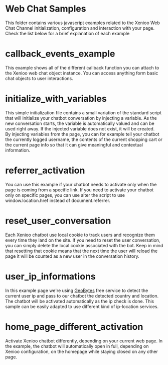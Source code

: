 # Web Chat Samples

This folder contains various javascript examples related to the Xenioo Web Chat Channel initialization, configuration and interaction with your page. Check the list below for a brief explanation of each example

# callback_events_example
This example shows all of the different callback function you can attach to the Xenioo web chat object instance. You can access anything form basic chat objects to user interactions.

# initialize_with_variables
This simple initialization file contains a small variation of the standard script that will initialize your chatbot conversation by injecting a variable. As the new conversation starts, the variable is automatically valued and can be used right away. If the injected variable does not exist, it will be created.  
By injecting variables from the page, you can for example tell your chatbot the currently logged username, the contents of the current shopping cart or the current page info so that it can give meaningful and contextual information.

# referrer_activation
You can use this example if your chatbot needs to activate only when the page is coming from a specific link. If you need to activate your chatbot only on specific pages, you can use alter the script to use window.location.href instead of document.referrer.

# reset_user_conversation
Each Xenioo chatbot use local cookie to track users and recognize them every time they land on the site. If you need to reset the user conversation, you can simply delete the local cookie associated with the bot. Keep in mind that resetting that cookie means that the next time the user will reload the page it will be counted as a new user in the conversation history.

# user_ip_informations
In this example page we're using <a href='http://geobytes.com/iplocator/'>GeoBytes</a> free service to detect the current user ip and pass to our chatbot the detected country and location. The chatbot will be activated automatically as the ip check is done. This sample can be easily adapted to use different kind of ip-location services.

# home_page_different_activation
Activate Xenioo chatbot differently, depending on your current web page. In the example, the chatbot will automatically open in full, depending on Xenioo configuration, on the homepage while staying closed on any other page.


